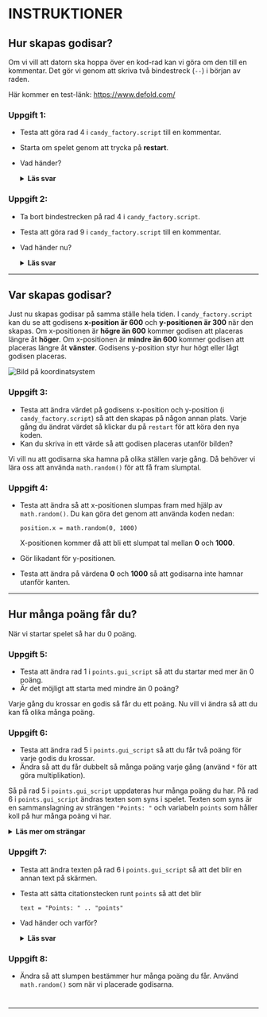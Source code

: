 <!-- markdownlint-disable MD033 - this disables varnings in visual studio code -->

# INSTRUKTIONER

## Hur skapas godisar?

Om vi vill att datorn ska hoppa över en kod-rad kan vi göra om den till en kommentar. Det gör vi genom att skriva två bindestreck (`--`) i början av raden.

Här kommer en test-länk: <https://www.defold.com/>

### Uppgift 1:

* Testa att göra rad 4 i `candy_factory.script` till en kommentar.
* Starta om spelet genom att trycka på **restart**.
* Vad händer?

    <details>
    <summary>
    <b>Läs svar</b>
    </summary>
    <div class="summary-text">
    > Varje gång spelet startas så kommer koden inuti `init` att köras en gång.
    > 
    > Om vi kommenterar bort `create_candy()` så kommer den första godisen aldrig att skapas när spelet startar.
    </div>
    </details>

### Uppgift 2:

* Ta bort bindestrecken på rad 4 i `candy_factory.script`.
* Testa att göra rad 9 i `candy_factory.script` till en kommentar.
* Vad händer nu?

    <details>
    <summary>
    <b>Läs svar</b>
    </summary>

    > Varje gång en godis krossas så kommer en ny att skapas.
    > 
    > Om vi kommenterar bort `create_candy()` så kommer det aldrig att skapas någon ny godis efter att vi krossat den första.
    </details>

------------------------------------------------------------

## Var skapas godisar?

Just nu skapas godisar på samma ställe hela tiden. I `candy_factory.script` kan du se att godisens **x-position är 600** och **y-positionen är 300** när den skapas. Om x-positionen är **högre än 600** kommer godisen att placeras längre åt **höger**. Om x-positionen är **mindre än 600** kommer godisen att placeras längre åt **vänster**. Godisens y-position styr hur högt eller lågt godisen placeras.

![Bild på koordinatsystem](https://i.gyazo.com/0688fba747933d69b66205e460a4f1e5.png "Koordinatsystem")

### Uppgift 3:

* Testa att ändra värdet på godisens x-position och y-position (i `candy_factory.script`) så att den skapas på någon annan plats. Varje gång du ändrat värdet så klickar du på `restart` för att köra den nya koden.
* Kan du skriva in ett värde så att godisen placeras utanför bilden?

Vi vill nu att godisarna ska hamna på olika ställen varje gång. Då behöver vi lära oss att använda `math.random()` för att få fram slumptal.

### Uppgift 4:

* Testa att ändra så att x-positionen slumpas fram med hjälp av `math.random()`. Du kan göra det genom att använda koden nedan:

  ```
  position.x = math.random(0, 1000)
  ```

  X-positionen kommer då att bli ett slumpat tal mellan **0** och **1000**.
* Gör likadant för y-positionen.
* Testa att ändra på värdena **0** och **1000** så att godisarna inte hamnar utanför kanten.

------------------------------------------------------------

## Hur många poäng får du?

När vi startar spelet så har du 0 poäng.

### Uppgift 5:

* Testa att ändra rad 1 i `points.gui_script` så att du startar med mer än 0 poäng.
* Är det möjligt att starta med mindre än 0 poäng?

Varje gång du krossar en godis så får du ett poäng. Nu vill vi ändra så att du kan få olika många poäng.

### Uppgift 6:

* Testa att ändra rad 5 i `points.gui_script` så att du får två poäng för varje godis du krossar.
* Ändra så att du får dubbelt så många poäng varje gång (använd `*` för att göra multiplikation).

Så på rad 5 i `points.gui_script` uppdateras hur många poäng du har. På rad 6 i `points.gui_script` ändras texten som syns i spelet. Texten som syns är en sammanslagning av strängen `"Points: "` och variabeln `points` som håller koll på hur många poäng vi har.

<details>
<summary>
<b>Läs mer om strängar</b>
</summary>

> För datorn är det skillnad på texter och tal. Som vi sett är det inget konstigt när vi ska använda tal utan det går bra att skriva exempelvis 
> ```
> x = 5
> y = 3958
> ```
> Texter är lite speciella. För att datorn ska veta var som är texter måste vi använda citationstecken ("") runt texten, exempelvis 
> ```
> text = "Hej på dig"
> namn = "Nicolina"
> ```
> I programmering brukar texter kallas för **strängar**.<br><br>
> Om vi vill lägga ihop två strängar så använder vi två punkter (..). Exempelvis
> ```
> text = "My name is " .. "Jeff"
> ```
> Då lägger datorn ihop strängarna så att de blir en sträng. Två punkter kan vi också använda för att lägga ihop en sträng och en siffra.
</details>

### Uppgift 7:

* Testa att ändra texten på rad 6 i `points.gui_script` så att det blir en annan text på skärmen.
* Testa att sätta citationstecken runt `points` så att det blir
  ```
  text = "Points: " .. "points"
  ```
* Vad händer och varför?

    <details>
    <summary>
    <b>Läs svar</b>
    </summary>

    > Om vi använder koden
    > ```
    > text = "Points: " .. "points"
    > ```
    > så kommer datorn lägga ihop de två texterna och visa dem på skärmen.
    > 
    > Om vi istället använder koden
    > ```
    > text = "Points: " .. points
    > ```
    > så kommer datorn lägga ihop texten `"Points: "` med hur många poäng du har och visa det på skärmen. Om vi använder citationstecken så är det en text och annars är det en variabel.
    </details>

### Uppgift 8:

* Ändra så att slumpen bestämmer hur många poäng du får. Använd `math.random()` som när vi placerade godisarna.  
#  
#  
#  

------------------------------------------------------------  
